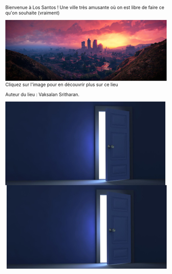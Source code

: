 Bienvenue à Los Santos ! 
Une ville très amusante où on est libre de faire ce qu'on souhaite (vraiment)

[![Los Santos](/images/lossantos.jpg)](https://www.youtube.com/watch?v=QkkoHAzjnUs)
Cliquez sur l'image pour en découvrir plus sur ce lieu

Auteur du lieu : Vaksalan Sritharan. 


<a href="https://github.com/Vaksalan/myLabesgi/blob/main/salle5.md">
    <img src="./images/door.jpg" alt="image" width="500" align="left"/>
</a>


<a href="https://github.com/Vaksalan/myLabesgi/blob/main/salle3.md">
    <img src="./images/door.jpg" alt="image" width="500" align="right"/>
</a>
